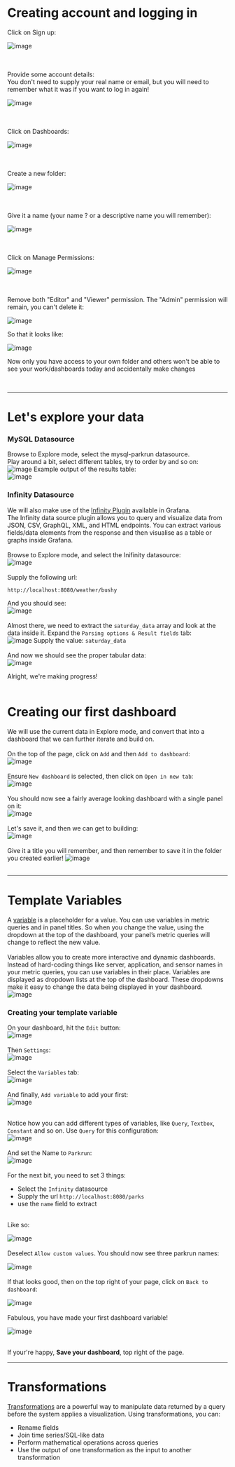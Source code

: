 # Creating account and logging in
Click on Sign up:

![image](https://github.com/user-attachments/assets/d2a6d7dd-d7ca-44ea-bf30-75ea0d01e0dd)

<br/><br/>
Provide some account details: <br/>
You don't need to supply your real name or email, but you will need to remember what it was if you want to log in again!

![image](https://github.com/user-attachments/assets/623f952c-6f75-4fc0-b6d3-c325d8ca00ca)

<br/><br/>
Click on Dashboards:
  
![image](https://github.com/user-attachments/assets/36daa846-de69-4476-94d0-adffe8730b3b)

<br/><br/>
Create a new folder:

  ![image](https://github.com/user-attachments/assets/12bd1c07-fc48-4e65-a88e-6b37eb74b416)

<br/><br/>
Give it a name (your name ? or a descriptive name you will remember):
  
![image](https://github.com/user-attachments/assets/e3be53a6-f137-45a0-b840-f680eeff70a4)

<br/><br/>
Click on Manage Permissions:
  
  ![image](https://github.com/user-attachments/assets/ee36119a-5590-421b-86b4-1a2d575137fd)

<br/><br/>
Remove both "Editor" and "Viewer" permission. The "Admin" permission will remain, you can't delete it:
  
![image](https://github.com/user-attachments/assets/4ee79f64-046a-4ae1-924b-1d96db75f8f3)

So that it looks like:

![image](https://github.com/user-attachments/assets/32fe9fc1-1d7e-420f-8a3a-1ac696fb7595)

Now only you have access to your own folder and others won't be able to see your work/dashboards today and accidentally make changes 

<br/><hr/>
# Let's explore your data 
### MySQL Datasource
Browse to Explore mode, select the mysql-parkrun datasource.<br/>
Play around a bit, select different tables, try to order by and so on:<br/>
![image](https://github.com/user-attachments/assets/6614fcd5-8a58-40e7-8633-83eb4dcb342c)
Example output of the results table:<br/>
![image](https://github.com/user-attachments/assets/b0b3e6b4-8d45-42d5-8642-6d7c9e90879a)

### Infinity Datasource
We will also make use of the [Infinity Plugin](https://grafana.com/docs/plugins/yesoreyeram-infinity-datasource/latest/) available in Grafana. <br/>
The Infinity data source plugin allows you to query and visualize data from JSON, CSV, GraphQL, XML, and HTML endpoints. You can extract various fields/data elements from the response and then visualise as a table or graphs inside Grafana. <br/><br/>
Browse to Explore mode, and select the Inifinity datasource:<br/>
![image](https://github.com/user-attachments/assets/f45e3059-7a83-4261-b653-2ae1622fb835)
<br/><br/>
Supply the following url:
```
http://localhost:8080/weather/bushy
```
And you should see: <br/>
![image](https://github.com/user-attachments/assets/d90e2a07-2a53-4d7c-aceb-7abafa834fe8)
<br/><br/>
Almost there, we need to extract the `saturday_data` array and look at the data inside it. Expand the `Parsing options & Result fields` tab:<br/>
![image](https://github.com/user-attachments/assets/61e84fcb-7f44-44de-98a6-7b388e932a95)
Supply the value: `saturday_data`
<br/><br/>
And now we should see the proper tabular data:<br/>
![image](https://github.com/user-attachments/assets/63e517e6-ef7f-4975-8f56-bbff00b73b4f)

Alright, we're making progress!
<br/><br/>

# Creating our first dashboard
We will use the current data in Explore mode, and convert that into a dashboard that we can further iterate and build on. 
<br/><br/>
On the top of the page, click on `Add` and then `Add to dashboard`:<br/>
![image](https://github.com/user-attachments/assets/a9001df4-ac0e-4735-bcd2-b55270171e09)
<br/><br/>
Ensure `New dashboard` is selected, then click on `Open in new tab`:<br/>
![image](https://github.com/user-attachments/assets/82401b0c-26bd-483e-8886-99d80a8889a5)
<br/><br/>
You should now see a fairly average looking dashboard with a single panel on it:<br/>
![image](https://github.com/user-attachments/assets/a45588a3-d7f0-4638-afd0-3d949b7ff566)
<br/><br/>
Let's save it, and then we can get to building: <br/>
![image](https://github.com/user-attachments/assets/2bf9c6e9-1d42-4cde-a717-35c5aca4c2ca)
<br/><br/>
Give it a title you will remember, and then remember to save it in the folder you created earlier!
![image](https://github.com/user-attachments/assets/558ed514-fe79-422e-b8b4-f4f831ad7e11)
<br/><br/>

<hr/>

# Template Variables
A [variable](https://grafana.com/docs/grafana/latest/dashboards/variables/) is a placeholder for a value. You can use variables in metric queries and in panel titles. So when you change the value, using the dropdown at the top of the dashboard, your panel’s metric queries will change to reflect the new value.
<br/><br/>
Variables allow you to create more interactive and dynamic dashboards. Instead of hard-coding things like server, application, and sensor names in your metric queries, you can use variables in their place. Variables are displayed as dropdown lists at the top of the dashboard. These dropdowns make it easy to change the data being displayed in your dashboard.
<br/>
![image](https://github.com/user-attachments/assets/56d48a44-d059-4ea7-9138-c9856aa46162)
<br/>
### Creating your template variable
On your dashboard, hit the `Edit` button:<br/>
![image](https://github.com/user-attachments/assets/9d6ab857-9656-4d0e-8909-421fe50a57ad)
<br/><br/>
Then `Settings`:<br/>
![image](https://github.com/user-attachments/assets/62f48bb8-5b6f-43fe-bd20-e5c8815a3d62)
<br/><br/>
Select the `Variables` tab:<br/>
![image](https://github.com/user-attachments/assets/4b3303a8-d882-4b2b-8106-3c781c8198dc)
<br/><br/>
And finally, `Add variable` to add your first:<br/>
![image](https://github.com/user-attachments/assets/25ca6670-dd8b-4ce8-9183-8bd3d3bac8dd)
<br/><br/>

Notice how you can add different types of variables, like `Query`, `Textbox`, `Constant` and so on. Use `Query` for this configuration:<br/>
![image](https://github.com/user-attachments/assets/a58cc2f8-a0e5-4937-87cc-11a22946dadd)
<br/><br/>
And set the Name to `Parkrun`:<br/>
![image](https://github.com/user-attachments/assets/68b702d3-a4fb-4089-af11-c5e6f3cea45a)
<br/><br/>
For the next bit, you need to set 3 things:<br/>
* Select the `Infinity` datasource
* Supply the url `http://localhost:8080/parks`
* use the `name` field to extract
<br/>
Like so:<br/>

![image](https://github.com/user-attachments/assets/9f8e6de2-ab4a-486e-9649-589b6b8ef50e)
<br/><br/>
Deselect `Allow custom values`. You should now see three parkrun names:<br/>

![image](https://github.com/user-attachments/assets/4a20725e-03a7-4f29-a859-eb94e1a7d82e)
<br/><br/>
If that looks good, then on the top right of your page, click on `Back to dashboard`:<br/>

![image](https://github.com/user-attachments/assets/c89a27c8-566f-41e9-a630-5d0cbccab1e3)
<br/><br/>
Fabulous, you have made your first dashboard variable!<br/>

![image](https://github.com/user-attachments/assets/2869417f-54e4-44d3-b48b-03dc68d705c8)
<br/><br/>

If your're happy, **Save your dashboard**, top right of the page.
<br/>
<hr/>

# Transformations
[Transformations](https://grafana.com/docs/grafana/latest/panels-visualizations/query-transform-data/transform-data/) are a powerful way to manipulate data returned by a query before the system applies a visualization. Using transformations, you can:
- Rename fields
- Join time series/SQL-like data
- Perform mathematical operations across queries
- Use the output of one transformation as the input to another transformation
<br/><br/>
